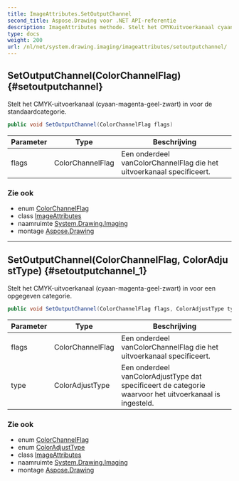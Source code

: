 ```yaml
---
title: ImageAttributes.SetOutputChannel
second_title: Aspose.Drawing voor .NET API-referentie
description: ImageAttributes methode. Stelt het CMYKuitvoerkanaal cyaanmagentageelzwart in voor de standaardcategorie.
type: docs
weight: 200
url: /nl/net/system.drawing.imaging/imageattributes/setoutputchannel/
---
```

## SetOutputChannel(ColorChannelFlag) {#setoutputchannel}

Stelt het CMYK-uitvoerkanaal (cyaan-magenta-geel-zwart) in voor de standaardcategorie.

```csharp
public void SetOutputChannel(ColorChannelFlag flags)
```

| Parameter | Type | Beschrijving |
| --- | --- | --- |
| flags | ColorChannelFlag | Een onderdeel vanColorChannelFlag die het uitvoerkanaal specificeert. |

### Zie ook

* enum [ColorChannelFlag](../../colorchannelflag/)
* class [ImageAttributes](../)
* naamruimte [System.Drawing.Imaging](../../imageattributes/)
* montage [Aspose.Drawing](../../../)

---

## SetOutputChannel(ColorChannelFlag, ColorAdjustType) {#setoutputchannel_1}

Stelt het CMYK-uitvoerkanaal (cyaan-magenta-geel-zwart) in voor een opgegeven categorie.

```csharp
public void SetOutputChannel(ColorChannelFlag flags, ColorAdjustType type)
```

| Parameter | Type | Beschrijving |
| --- | --- | --- |
| flags | ColorChannelFlag | Een onderdeel vanColorChannelFlag die het uitvoerkanaal specificeert. |
| type | ColorAdjustType | Een onderdeel vanColorAdjustType dat specificeert de categorie waarvoor het uitvoerkanaal is ingesteld. |

### Zie ook

* enum [ColorChannelFlag](../../colorchannelflag/)
* enum [ColorAdjustType](../../coloradjusttype/)
* class [ImageAttributes](../)
* naamruimte [System.Drawing.Imaging](../../imageattributes/)
* montage [Aspose.Drawing](../../../)


